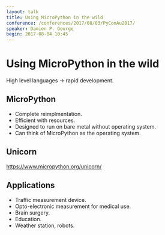 ```yaml
---
layout: talk
title: Using MicroPython in the wild
conference: /conferences/2017/08/03/PyConAu2017/
speaker: Damien P. George
begin: 2017-08-04 10:45
---
```


Using MicroPython in the wild
=============================

High level languages -> rapid development.

MicroPython
-----------
* Complete reimplmentation.
* Efficient with resources.
* Designed to run on bare metal without operating system.
* Can think of MicroPython as the operating system.

Unicorn
-------
https://www.micropython.org/unicorn/

Applications
------------
* Traffic measurement device.
* Opto-electronic measurement for medical use.
* Brain surgery.
* Education.
* Weather station, robots.
